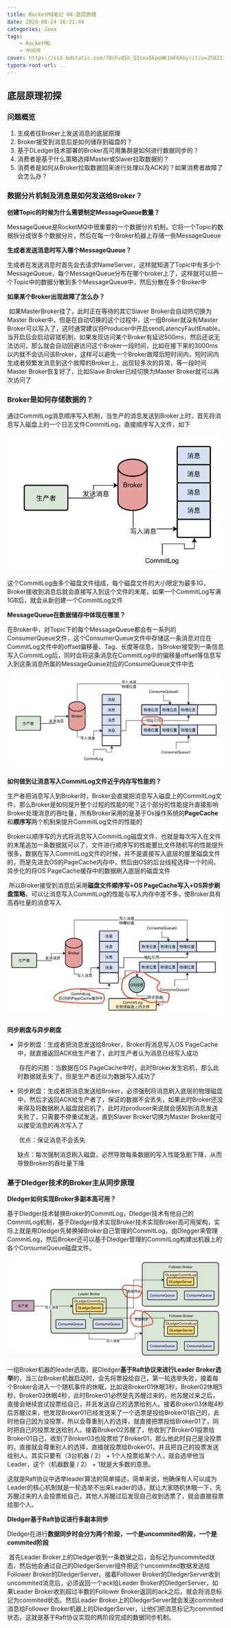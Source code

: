```yaml
---
title: RocketMQ笔记 04-底层原理
date: 2020-08-24 16:21:44
categories: Java
tags:
	- RocketMQ
	- 中间件
cover: https://ss3.bdstatic.com/70cFv8Sh_Q1YnxGkpoWK1HF6hhy/it/u=2582113194,968310573&fm=26&gp=0.jpg
typora-root-url: ..
---
```


## 底层原理初探

### 问题概览

1. 生成者往Broker上发送消息的底层原理
2. Broker接受到消息后是如何储存到磁盘的？
3. 基于DLedger技术部署的Broker高可用集群是如何进行数据同步的？
4. 消费者是基于什么策略选择Master或Slaver拉取数据的？
5. 消费者是如何从Broker拉取数据回来进行处理以及ACK的？如果消费者故障了会怎么办？

### 数据分片机制及消息是如何发送给Broker？

**创建Topic的时候为什么需要制定MessageQueue数量？**

​	MessageQueue是RocketMQ中很重要的一个数据分片机制，它将一个Topic的数据拆分成很多个数据分片，然后在每一个Broker机器上存储一些MessageQueue

**生成者发送消息时写入哪个MessageQueue？**

​	生成者在发送消息时首先会去请求NameServer，这样就知道了Topic中有多少个MessageQueue，每个MessageQueue分布在哪个broker上了，这样就可以把一个Topic中的数据分散到多个MessageQueue中，然后分散在多个Broker中

**如果某个Broker出现故障了怎么办？**

​	如果MasterBroker挂了，此时正在等待的其它Slaver Broker会自动热切换为Master Broker中，但是在自动切换的这个过程中，这一组Broker就没有Master Broker可以写入了，这时通常建议将Producer中开启sendLatencyFaultEnable，当开启后会启动容错机制，如果发现访问某个Broker有延迟500ms，然后还说无法访问，那么就会自动回避访问这个Broker一段时间，比如在接下来的3000ms以内就不会访问该Broker，这样可以避免一个Broker故障后短时间内，短时间内生成者频繁发消息到这个故障的Broker上，出现较多次的异常，等一段时间Master Broker恢复好了，比如Slave Broker已经切换为Master Broker就可以再次访问了



### Broker是如何存储数据的？

​	通过CommitLog消息顺序写入机制，当生产的消息发送到Broker上时，首先将消息写入磁盘上的一个日志文件CommitLog，直接顺序写入文件，如下

<img src="/images/commitLog.png" alt="CommitLog" style="zoom: 67%;" />

这个CommitLog由多个磁盘文件组成，每个磁盘文件的大小限定为最多1G，Broker接收到消息后就会直接写入到这个文件的末尾，如果一个CommitLog写满1GB后，就会从新创建一个CommitLog文件

**MessageQueue在数据储存中体现在哪里？**

​	在Broker中，对Topic下的每个MessageQueue都会有一系列的ConsumerQueue文件，这个ConsumerQueue文件中存储这一条消息对应在CommitLog文件中的offset偏移量、Tag、长度等信息，当Broker接受到一条信息写入CommitLog后，同时会将这条消息在CommitLog中的偏移量offset等信息写入到这条消息所属的MessageQueue对应的ConsumeQueue文件中去

<img src="/images/ConsumerQueue.png" alt="ConsumerQueue" style="zoom: 50%;" />



**如何做到让消息写入CommitLog文件近乎内存写性能的？**

​	生产者把消息写入到Broker时，Broker会直接把消息写入磁盘上的CommitLog文件，那么Broker是如何提升整个过程的性能的呢？这个部分的性能提升直接影响Broker处理消息的吞吐量，所有Broker采用的是基于Os操作系统的**PageCache**和**顺序写**两个机制来提升CommitLog文件的性能的

​	Broker以顺序写的方式将消息写入CommitLog磁盘文件，也就是每次写入在文件的末尾追加一条数据就可以了，文件进行顺序写的性能要比文件随机写的性能提升很多，数据在写入CommitLog文件的时候，并不是直接写入底层的屋里磁盘文件的，而是先进去OS的PageCache内存中，然后由OS的后台线程选择一个时间，异步化的将OS PageCache缓存中的数据刷入底层的磁盘文件

​	所以Broker接受到消息后采用**磁盘文件顺序写+OS PageCache写入+OS异步刷盘策略**，可以让消息写入CommitLog的性能与写入内存中差不多，使Broker具有高吞吐量的消息写入

<img src="/images/Broker%E5%86%99%E5%85%A5%E6%80%A7%E8%83%BD.png" alt="Broker写入性能" style="zoom:67%;" />



**同步刷盘与异步刷盘**

- 异步刷盘：生成者把消息发送给Broker，Broker将消息写入OS PageCache中，就直接返回ACK给生产者了，此时生产者认为消息已经写入成功

  ​	存在的问题：当数据在OS PageCache中时，此时Broker发生宕机，那么此时数据就丢失了，但是生产者还以为数据写入成功了

- 同步刷盘：生成者把消息发送给Broker，必须强制将消息刷入底层的物理磁盘中，然后才返回ACK给生产者了，保证的数据不会丢失，如果此时Broker还没来得及将数据刷入磁盘就宕机了，此时对producer来说就会感知到消息发送失败了，只需要不停重试发送，直到Slaver Broker切换为Master Broker就可以接受消息的再次写入了

  ​	优点：保证消息不会丢失

  ​	缺点：每次强制消息刷入磁盘，必然导致每条数据的写入性能急剧下降，从而导致Broker的吞吐量下降

  

### 基于Dledger技术的Broker主从同步原理

**Dledger如何实现Broker多副本高可用？**

​	基于Dledger技术替换Broker的CommitLog，Dledger技术有他自己的CommitLog机制，基于Dledger技术实现Broker技术实现Broker高可用架构，实际上就是用Dledger先替换掉Broker自己管理的CommitLog，由Dlegger来管理CommitLog，然后Broker还可以基于Dledger管理的CommitLog构建出机器上的各个ConsumeQueue磁盘文件。

<img src="/images/Dledger.png" alt="Dledger" style="zoom:67%;" />

​	一组Broker机器的leader选取，是Dledger**基于Raft协议来进行Leader Broker选举**的，当三台Broker机器启动时，会先将票投给自己，第一轮选举失败，接着每个Broker会进入一个随机事件的休眠，比如说Broker01休眠3秒，Broker02休眠5秒，Broker03休眠4秒，此时Broker01必然是先苏醒过来的，他苏醒过来之后，直接会继续尝试投票给自己，并且发送自己的选票给别人。接着Broker03休眠4秒后苏醒过来，他发现Broker01已经发送来了一个选票是投给Broker01自己的，此时他自己因为没投票，所以会尊重别人的选择，就直接把票投给Broker01了，同时把自己的投票发送给别人。接着Broker02苏醒了，他收到了Broker01投票给Broker01自己，收到了Broker03也投票给了Broker01，那么他此时自己是没投票的，直接就会尊重别人的选择，直接就投票给Broker01，并且把自己的投票发送给别人。其实只要有（3台机器 / 2） + 1个人投票给某个人，就会选举他当Leader，这个（机器数量 / 2） + 1就是大多数的意思。

​	这就是Raft协议中选举leader算法的简单描述，简单来说，他确保有人可以成为Leader的核心机制就是一轮选举不出来Leader的话，就让大家随机休眠一下，先苏醒过来的人会投票给自己，其他人苏醒过后发现自己收到选票了，就会直接投票给那个人。



**Dledger基于Raft协议进行多副本同步**

​	Dledger在进行**数据同步时会分为两个阶段，一个是uncommited阶段，一个是commited阶段**

​	首先Leader Broker上的Dledger收到一条数据之后，会标记为uncommited状态，然后他会通过自己的DledgerServer组件把这个uncommited数据发送给Follower Broker的DledgerServer。接着Follower Broker的DledgerServer收到uncommited消息后，必须返回一个ack给Leader Broker的DledgerServer，如果Leader Broker收到超过半数的Follower Broker返回的ack之后，就会将消息标记为commited状态。然后Leader Broker上的DledgerServer就会发送commited消息给Follower Broker机器上的DledgerServer，让他们把消息标记为commited状态，这就是基于Raft协议实现的两阶段完成的数据同步机制。
